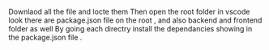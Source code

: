 Downlaod all the file and locte them
Then open the root folder in vscode
look there are package.json file on the root , and also backend and frontend folder as well
By going each directry install the dependancies showing in the package.json file .
